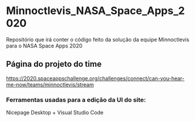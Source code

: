 # Minnoctlevis_NASA_Space_Apps_2020
Repositório que irá conter o código feito da solução da equipe Minnoctlevis para o NASA Space Apps 2020
## Página do projeto do time
https://2020.spaceappschallenge.org/challenges/connect/can-you-hear-me-now/teams/minnoctlevis/stream
### Ferramentas usadas para a edição da UI do site:
Nicepage Desktop + Visual Studio Code
